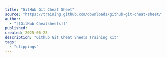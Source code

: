 ```yaml
---
title: "GitHub Git Cheat Sheet"
source: "https://training.github.com/downloads/github-git-cheat-sheet/"
author:
  - "[[GitHub Cheatsheets]]"
published:
created: 2025-06-28
description: "Github Git Cheat Sheets Training Kit"
tags:
  - "clippings"
---
```


